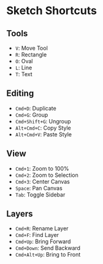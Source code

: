# Sketch Shortcuts

## Tools
- `V`: Move Tool
- `R`: Rectangle
- `O`: Oval
- `L`: Line
- `T`: Text

## Editing
- `Cmd+D`: Duplicate
- `Cmd+G`: Group
- `Cmd+Shift+G`: Ungroup
- `Alt+Cmd+C`: Copy Style
- `Alt+Cmd+V`: Paste Style

## View
- `Cmd+1`: Zoom to 100%
- `Cmd+2`: Zoom to Selection
- `Cmd+3`: Center Canvas
- `Space`: Pan Canvas
- `Tab`: Toggle Sidebar

## Layers
- `Cmd+R`: Rename Layer
- `Cmd+F`: Find Layer
- `Cmd+Up`: Bring Forward
- `Cmd+Down`: Send Backward
- `Cmd+Alt+Up`: Bring to Front
